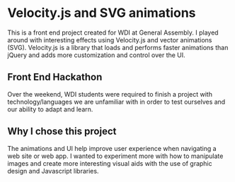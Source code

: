 # Velocity.js and SVG animations

This is a front end project created for WDI at General Assembly. I played around with interesting effects using Velocity.js and vector animations (SVG). Velocity.js is a library that loads and performs faster animations than jQuery and adds more customization and control over the UI.

## Front End Hackathon

Over the weekend, WDI students were required to finish a project with technology/languages we are unfamiliar with in order to test ourselves and our ability to adapt and learn.

## Why I chose this project

The animations and UI help improve user experience when navigating a web site or web app. I wanted to experiment more with how to manipulate images and create more interesting visual aids with the use of graphic design and Javascript libraries.